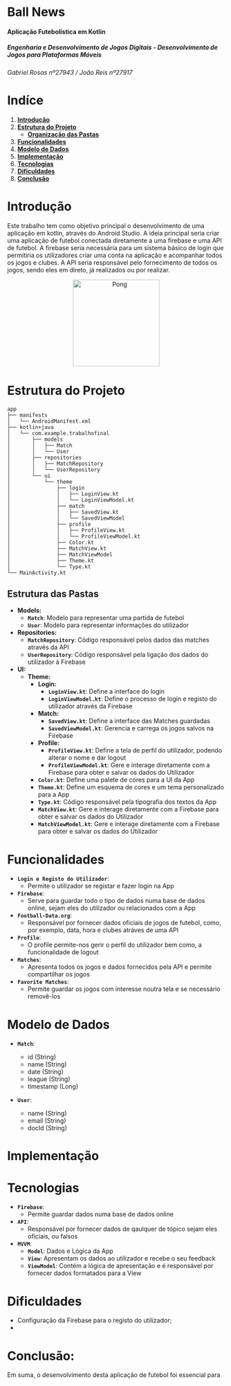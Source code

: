 # Ball News

#### Aplicação Futebolística em Kotlin

##### Engenharia e Desenvolvimento de Jogos Digitais - Desenvolvimento de Jogos para Plataformas Móveis
###### Gabriel Rosas nº27943 / João Reis nº27917 

# __Indíce__
1. [__Introdução__](#Introdução)
2. [__Estrutura do Projeto__](#Estrutura)
   * [__Organização das Pastas__](#Pastas)
3. [__Funcionalidades__](#Funcionalidades)
4. [__Modelo de Dados__](#ModelodeDados)
5. [__Implementação__](#Implementação)
6. [__Tecnologias__](#Tecnologias)
7. [__Dificuldades__](#Dificuldades)
8. [__Conclusão__](#Conclusão)

<a name="Introdução"></a>
# __Introdução__

Este trabalho tem como objetivo principal o desenvolvimento de uma aplicação em kotlin, através do Android Studio. A ideia principal seria criar uma aplicação de futebol conectada diretamente a uma firebase e uma API de futebol. A firebase seria necessária para um sistema básico de login que permitiria os utilizadores criar uma conta na aplicação e acompanhar todos os jogos e clubes. A API seria responsável pelo fornecimento de todos os jogos, sendo eles em direto, já realizados ou por realizar. 


<p align="center">
 <img src="https://cdn.discordapp.com/attachments/1162876754462003200/1326366131048681544/image.png?ex=677f2a38&is=677dd8b8&hm=1e40bc97dde1de4f69c8ef4304158d2902b27dc348752c5b3a5a382778f76cd8&"  alt="Pong" width=200>
</p>

<a name="Estrutura"></a>
# __Estrutura do Projeto__

```plaintext
app
├── manifests
│   └── AndroidManifest.xml
├── kotlin+java
│   └── com.example.trabalhofinal
│       ├── models
│       │   ├── Match
│       │   └── User
│       ├── repositories
│       │   ├── MatchRepository
│       │   └── UserRepository
│       └── ui
│           └── theme
│               ├── login
│               │   ├── LoginView.kt
│               │   └── LoginViewModel.kt
│               ├── match
│               │   ├── SavedView.kt
│               │   └── SavedViewModel
│               ├── profile
│               │   ├── ProfileView.kt
│               │   └── ProfileViewModel.kt
│               ├── Color.kt
│               ├── MatchView.kt
│               ├── MatchViewModel
│               ├── Theme.kt
│               └── Type.kt
└── MainActivity.kt
```

<a name="Pastas"></a>
## __Estrutura das Pastas__

* __Models:__
  - **`Match`**: Modelo para representar uma partida de futebol
  - **`User`**: Modelo para representar informações do utilizador
* __Repositories:__
  - **`MatchRepository`**: Código responsável pelos dados das matches através da API
  - **`UserRepository`**: Código responsável pela ligação dos dados do utilizador à Firebase
* __UI:__
  * __Theme:__
    * __Login:__
      - **`LoginView.kt`**: Define a interface do login
      - **`LoginViewModel.kt`**: Define o processo de login e registo do utilizador através da Firebase
    * __Match:__
      - **`SavedView.kt`**: Define a interface das Matches guardadas
      - **`SavedViewModel.kt`**: Gerencia e carrega os jogos salvos na Firebase
    * __Profile:__
      - **`ProfileView.kt`**: Define a tela de perfil do utilizador, podendo alterar o nome e dar logout
      - **`ProfileViewModel.kt`**: Gere e interage diretamente com a Firebase para obter e salvar os dados do Utilizador
    - **`Color.kt`**: Define uma palete de cores para a UI da App
    - **`Theme.kt`**: Define um esquema de cores e um tema personalizado para a App
    - **`Type.kt`**: Código responsável pela tipografia dos textos da App
    - **`MatchView.kt`**: Gere e interage diretamente com a Firebase para obter e salvar os dados do Utilizador
    - **`MatchViewModel.kt`**: Gere e interage diretamente com a Firebase para obter e salvar os dados do Utilizador

<a name="Funcionalidades"></a>
# __Funcionalidades__
  - **`Login e Registo do Utilizador`**:
    * Permite o utilizador se registar e fazer login na App
  - **`Firebase`**:
    * Serve para guardar todo o tipo de dados numa base de dados online, sejam eles do utilizador ou relacionados com a App
  - **`Football-Data.org`**:
    * Responsável por fornecer dados oficiais de jogos de futebol, como, por exemplo, data, hora e clubes atráves de uma API
  - **`Profile`**:
    * O profile permite-nos gerir o perfil do utilizador bem como, a funcionalidade de logout
  - **`Matches`**:
    * Apresenta todos os jogos e dados fornecidos pela API e permite compartilhar os jogos
  - **`Favorite Matches`**:
    * Permite guardar os jogos com interesse noutra tela e se necessário removê-los


<a name="ModelodeDados"></a>
# __Modelo de Dados__

  - **`Match`**:
    * id (String)
    * name (String)
    * date (String)
    * league (String)
    * timestamp (Long) 

  - **`User`**:
    * name (String)
    * email (String) 
    * docId (String)

<a name="Implementaçãos"></a>
# __Implementação__

<a name="Tecnologias"></a>
# __Tecnologias__

  - **`Firebase`**:
    * Permite guardar dados numa base de dados online
  - **`API`**:
    * Responsável por fornecer dados de qaulquer de tópico sejam eles oficiais, ou falsos
  - **`MVVM`**:
    - **`Model`**: Dados e Lógica da App
    - **`View`**: Apresentam os dados ao utilizador e recebe o seu feedback
    - **`ViewModel`**: Contém a lógica de apresentação e é responsável por fornecer dados formatados para a View

<a name="Dificuldades"></a>
# __Dificuldades__

  - Configuração da Firebase para o registo do utilizador;
  - 

# __Conclusão:__
Em suma, o desenvolvimento desta aplicação de futebol foi essencial para
